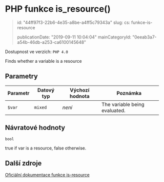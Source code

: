 PHP funkce is_resource()
========================

> id: "44ff97f3-22b6-4e35-a8be-a4ff5c79343a"
> slug:
> 	cs: funkce-is-resource
>
> publicationDate: "2019-09-11 10:04:04"
> mainCategoryId: "0eeab3a7-a54b-46db-a253-ca6100145648"

Dostupnost ve verzích: `PHP 4.0`

Finds whether a variable is a resource


Parametry
--------------

| Parametr | Datový typ | Výchozí hodnota | Poznámka |
|-----|-----|-----|-----|
| `$var` | `mixed` | *není* | The variable being evaluated. |


Návratové hodnoty
----------------

`bool`

true if var is a resource,
false otherwise.

Další zdroje
------------

[Oficiální dokumentace funkce is-resource](https://www.php.net/manual/en/function.is-resource.php)

